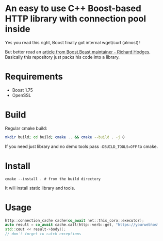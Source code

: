 # An easy to use C++ Boost-based HTTP library with connection pool inside

Yes you read this right, Boost finally got internal wget/curl (almost)!

But better read an [article from Boost.Beast maintainer - Richard Hodges](https://cppalliance.org/richard/2021/01/01/RichardsNewYearUpdate.html). Basically this repository just packs his code into a library.

# Requirements

* Boost 1.75
* OpenSSL

# Build

Regular cmake build:
```bash
mkdir build; cd build; cmake .. && cmake --build . -j 8
```
If you need just library and no demo tools pass `-DBUILD_TOOLS=OFF` to cmake.

# Install

```
cmake --install . # from the build directory
```
It will install static library and tools.

# Usage

```c++
http::connection_cache cache(co_await net::this_coro::executor);
auto result = co_await cache.call(http::verb::get, "https://yourwebhost.com");
std::cout << result->body();
// don't forget to catch exceptions
```
